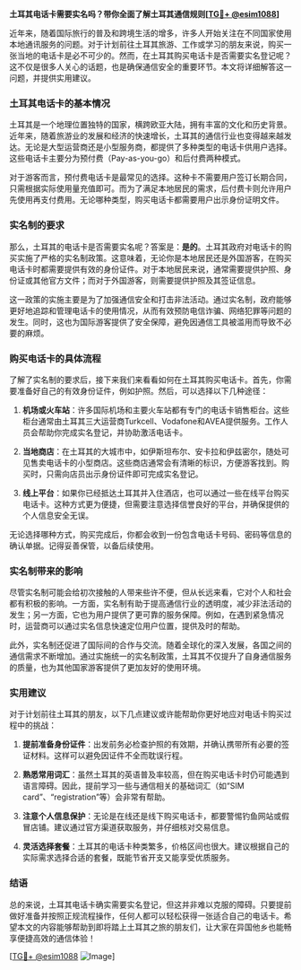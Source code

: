 **土耳其电话卡需要实名吗？带你全面了解土耳其通信规则[[TG💪+ @esim1088](https://t.me/s/esim1088)]**

近年来，随着国际旅行的普及和跨境生活的增多，许多人开始关注在不同国家使用本地通讯服务的问题。对于计划前往土耳其旅游、工作或学习的朋友来说，购买一张当地的电话卡是必不可少的。然而，在土耳其购买电话卡是否需要实名登记呢？这不仅是很多人关心的话题，也是确保通信安全的重要环节。本文将详细解答这一问题，并提供实用建议。

### 土耳其电话卡的基本情况

土耳其是一个地理位置独特的国家，横跨欧亚大陆，拥有丰富的文化和历史背景。近年来，随着旅游业的发展和经济的快速增长，土耳其的通信行业也变得越来越发达。无论是大型运营商还是小型服务商，都提供了多种类型的电话卡供用户选择。这些电话卡主要分为预付费（Pay-as-you-go）和后付费两种模式。

对于游客而言，预付费电话卡是最常见的选择。这种卡不需要用户签订长期合同，只需根据实际使用量充值即可。而为了满足本地居民的需求，后付费卡则允许用户先使用再支付费用。无论哪种类型，购买电话卡都需要用户出示身份证明文件。

### 实名制的要求

那么，土耳其的电话卡是否需要实名呢？答案是：**是的**。土耳其政府对电话卡的购买实施了严格的实名制政策。这意味着，无论你是本地居民还是外国游客，在购买电话卡时都需要提供有效的身份证件。对于本地居民来说，通常需要提供护照、身份证或其他官方文件；而对于外国游客，则需要提供护照及其签证信息。

这一政策的实施主要是为了加强通信安全和打击非法活动。通过实名制，政府能够更好地追踪和管理电话卡的使用情况，从而有效预防电信诈骗、网络犯罪等问题的发生。同时，这也为国际游客提供了安全保障，避免因通信工具被滥用而导致不必要的麻烦。

### 购买电话卡的具体流程

了解了实名制的要求后，接下来我们来看看如何在土耳其购买电话卡。首先，你需要准备好自己的有效身份证件，例如护照。然后，可以选择以下几种途径：

1. **机场或火车站**：许多国际机场和主要火车站都有专门的电话卡销售柜台。这些柜台通常由土耳其三大运营商Turkcell、Vodafone和AVEA提供服务。工作人员会帮助你完成实名登记，并协助激活电话卡。

2. **当地商店**：在土耳其的大城市中，如伊斯坦布尔、安卡拉和伊兹密尔，随处可见售卖电话卡的小型商店。这些商店通常会有清晰的标识，方便游客找到。购买时，只需向店员出示身份证件即可完成实名登记。

3. **线上平台**：如果你已经抵达土耳其并入住酒店，也可以通过一些在线平台购买电话卡。这种方式更为便捷，但需要注意选择信誉良好的平台，并确保提供的个人信息安全无误。

无论选择哪种方式，购买完成后，你都会收到一份包含电话卡号码、密码等信息的确认单据。记得妥善保管，以备后续使用。

### 实名制带来的影响

尽管实名制可能会给初次接触的人带来些许不便，但从长远来看，它对个人和社会都有积极的影响。一方面，实名制有助于提高通信行业的透明度，减少非法活动的发生；另一方面，它也为用户提供了更可靠的服务保障。例如，在遇到紧急情况时，运营商可以通过实名信息快速定位用户位置，提供及时的帮助。

此外，实名制还促进了国际间的合作与交流。随着全球化的深入发展，各国之间的通信需求不断增加。通过实施统一的实名制政策，土耳其不仅提升了自身通信服务的质量，也为其他国家游客提供了更加友好的使用环境。

### 实用建议

对于计划前往土耳其的朋友，以下几点建议或许能帮助你更好地应对电话卡购买过程中的挑战：

1. **提前准备身份证件**：出发前务必检查护照的有效期，并确认携带所有必要的签证材料。这样可以避免因证件不全而耽误行程。

2. **熟悉常用词汇**：虽然土耳其的英语普及率较高，但在购买电话卡时仍可能遇到语言障碍。因此，提前学习一些与通信相关的基础词汇（如“SIM card”、“registration”等）会非常有帮助。

3. **注意个人信息保护**：无论是在线还是线下购买电话卡，都要警惕钓鱼网站或假冒店铺。建议通过官方渠道获取服务，并仔细核对交易信息。

4. **灵活选择套餐**：土耳其的电话卡种类繁多，价格区间也很大。建议根据自己的实际需求选择合适的套餐，既能节省开支又能享受优质服务。

### 结语

总的来说，土耳其电话卡确实需要实名登记，但这并非难以克服的障碍。只要提前做好准备并按照正规流程操作，任何人都可以轻松获得一张适合自己的电话卡。希望本文的内容能够帮助到即将踏上土耳其之旅的朋友们，让大家在异国他乡也能畅享便捷高效的通信体验！

[[TG💪+ @esim1088](https://t.me/s/esim1088) ![Image](https://i.postimg.cc/4NQfJmqS/Snipaste-2025-05-13-00-14-12.png)]